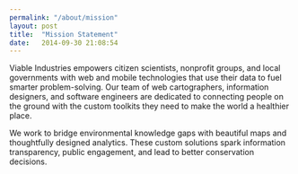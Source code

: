 ```yaml
---
permalink: "/about/mission"
layout: post
title:  "Mission Statement"
date:   2014-09-30 21:08:54
---
```

Viable Industries empowers citizen scientists, nonprofit groups, and local governments with web and mobile technologies that use their data to fuel smarter problem-solving. Our team of web cartographers, information designers, and software engineers are dedicated to connecting people on the ground with the custom toolkits they need to make the world a healthier place.

We work to bridge environmental knowledge gaps with beautiful maps and thoughtfully designed analytics. These custom solutions spark information transparency, public engagement, and lead to better conservation decisions.